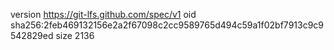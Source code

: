 version https://git-lfs.github.com/spec/v1
oid sha256:2feb469132156e2a2f67098c2cc9589765d494c59a1f02bf7913c9c9542829ed
size 2136
